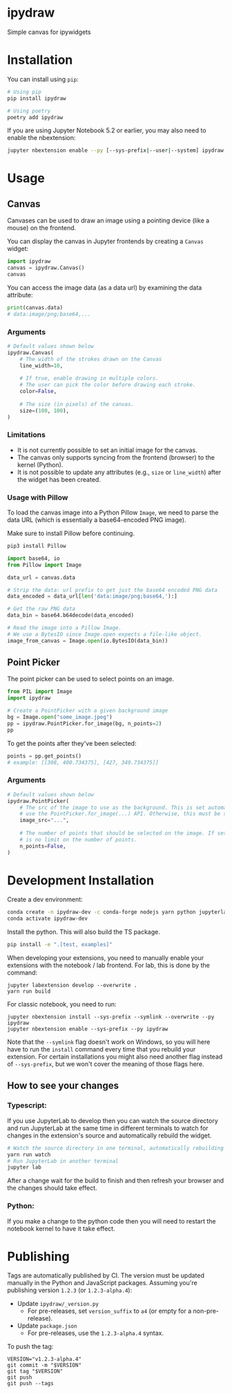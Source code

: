 # ipydraw

Simple canvas for ipywidgets

# Installation

You can install using `pip`:

```bash
# Using pip
pip install ipydraw

# Using poetry
poetry add ipydraw
```

If you are using Jupyter Notebook 5.2 or earlier, you may also need to enable
the nbextension:
```bash
jupyter nbextension enable --py [--sys-prefix|--user|--system] ipydraw
```

# Usage

## Canvas

Canvases can be used to draw an image using a pointing device (like a mouse) on
the frontend.

You can display the canvas in Jupyter frontends by creating a `Canvas` widget:
```python
import ipydraw
canvas = ipydraw.Canvas()
canvas
```

You can access the image data (as a data url) by examining the data attribute:
```python
print(canvas.data)
# data:image/png;base64,...
```

### Arguments
```python
# Default values shown below
ipydraw.Canvas(
    # The width of the strokes drawn on the Canvas
    line_width=10,
    
    # If true, enable drawing in multiple colors.
    # The user can pick the color before drawing each stroke.
    color=False,
    
    # The size (in pixels) of the canvas.
    size=(100, 100),
)
```

### Limitations
* It is not currently possible to set an initial image for the canvas.
* The canvas only supports syncing from the frontend (browser) to the kernel (Python).
* It is not possible to update any attributes (e.g., `size` or `line_width`) after the widget has been created.

### Usage with Pillow
To load the canvas image into a Python Pillow `Image`, we need to parse the data URL
(which is essentially a base64-encoded PNG image).

Make sure to install Pillow before continuing.
```sh
pip3 install Pillow
```

```python
import base64, io
from Pillow import Image

data_url = canvas.data

# Strip the data: url prefix to get just the base64 encoded PNG data
data_encoded = data_url[len('data:image/png;base64,'):]

# Get the raw PNG data
data_bin = base64.b64decode(data_encoded)

# Read the image into a Pillow Image.
# We use a BytesIO since Image.open expects a file-like object.
image_from_canvas = Image.open(io.BytesIO(data_bin))
```

## Point Picker

The point picker can be used to select points on an image.

```python
from PIL import Image
import ipydraw

# Create a PointPicker with a given background image
bg = Image.open("some_image.jpeg")
pp = ipydraw.PointPicker.for_image(bg, n_points=2)
pp
```

To get the points after they've been selected:
```python
points = pp.get_points()
# example: [[308, 400.734375], [427, 349.734375]]
```

### Arguments

```python
# Default values shown below
ipydraw.PointPicker(
    # The src of the image to use as the background. This is set automatically if you
    # use the PointPicker.for_image(...) API. Otherwise, this must be set manually.
    image_src="...",
    
    # The number of points that should be selected on the image. If set to None, there
    # is no limit on the number of points.
    n_points=False,
)
```

# Development Installation

Create a dev environment:
```bash
conda create -n ipydraw-dev -c conda-forge nodejs yarn python jupyterlab
conda activate ipydraw-dev
```

Install the python. This will also build the TS package.
```bash
pip install -e ".[test, examples]"
```

When developing your extensions, you need to manually enable your extensions with the
notebook / lab frontend. For lab, this is done by the command:

```
jupyter labextension develop --overwrite .
yarn run build
```

For classic notebook, you need to run:

```
jupyter nbextension install --sys-prefix --symlink --overwrite --py ipydraw
jupyter nbextension enable --sys-prefix --py ipydraw
```

Note that the `--symlink` flag doesn't work on Windows, so you will here have to run
the `install` command every time that you rebuild your extension. For certain installations
you might also need another flag instead of `--sys-prefix`, but we won't cover the meaning
of those flags here.

## How to see your changes
### Typescript:
If you use JupyterLab to develop then you can watch the source directory and run JupyterLab at the same time in different
terminals to watch for changes in the extension's source and automatically rebuild the widget.

```bash
# Watch the source directory in one terminal, automatically rebuilding when needed
yarn run watch
# Run JupyterLab in another terminal
jupyter lab
```

After a change wait for the build to finish and then refresh your browser and the changes should take effect.

### Python:
If you make a change to the python code then you will need to restart the notebook kernel to have it take effect.

# Publishing

Tags are automatically published by CI.
The version must be updated manually in the Python and JavaScript packages.
Assuming you're publishing version `1.2.3` (or `1.2.3-alpha.4`):
* Update `ipydraw/_version.py`
  * For pre-releases, set `version_suffix` to `a4` (or empty for a non-pre-release).
* Update `package.json`
  * For pre-releases, use the `1.2.3-alpha.4` syntax.

To push the tag:
```
VERSION="v1.2.3-alpha.4"
git commit -m "$VERSION"
git tag "$VERSION"
git push
git push --tags
```
